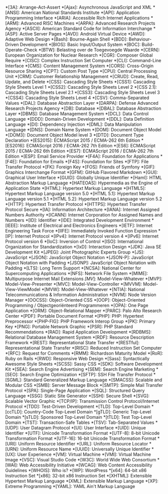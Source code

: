 *[3A]:                      Arrange-Act-Assert
*[Ajax]:                    Asynchronous JavaScript and XML
*[ANSI]:                    American National Standards Institute
*[API]:                     Application Programming Interface
*[ARIA]:                    Accessible Rich Internet Applications
*[ARM]:                     Advanced RISC Machines
*[ARPA]:                    Advanced Research Projects Agency
*[ASCII]:                   American Standard Code for Information Interchange
*[ASP]:                     Active Server Pages
*[AVD]:                     Android Virtual Device
*[AWD]:                     Adaptive Web Design
*[Bash]:                    Bourne-Again Shell
*[BDD]:                     Behaviour-Driven Development
*[BIOS]:                    Basic Input/Output System
*[BOC]:                     Build-Operate-Check
*[BTW]:                     Belasting over de Toegevoegde Waarde
*[CERN]:                    European Organization for Nuclear Research
*[CGR]:                     Composer Global Require
*[CISC]:                    Complex Instruction Set Computer
*[CLI]:                     Command-Line Interface
*[CMS]:                     Content Management System
*[CORS]:                    Cross-Origin Resource Sharing
*[CPT]:                     Custom Post Type
*[CPU]:                     Central Processing Unit
*[CRM]:                     Customer Relationship Management
*[CRUD]:                    Create, Read, Update, and Delete
*[CSS]:                     Cascading Style Sheets
  *[CSS1]:                  Cascading Style Sheets Level 1
  *[CSS2]:                  Cascading Style Sheets Level 2
  *[CSS 2.1]:               Cascading Style Sheets Level 2.1
  *[CSS3]:                  Cascading Style Sheets Level 3
  *[CSS4]:                  Cascading Style Sheets Level 4
*[CSV]:                     Comma-Separated Values
*[DAL]:                     Database Abstraction Layer
*[DARPA]:                   Defense Advanced Research Projects Agency
*[DB]:                      Database
*[DBAL]:                    Database Abstraction Layer
*[DBMS]:                    Database Management System
*[DCL]:                     Data Control Language
*[DDD]:                     Domain-Driven Development
*[DDL]:                     Data Definition Language
*[DI]:                      Dependency Injection
*[DML]:                     Data Manipulation Language
*[DNS]:                     Domain Name System
*[DOM]:                     Document Object Model
  *[DOM3]:                  Document Object Model level 3
*[DTD]:                     Document Type Declaration
*[ES2015]:                  ECMAScript 2015 / ECMA-262 6th Edition
*[ES2016]:                  ECMAScript 2016 / ECMA-262 7th Edition
*[ES6]:                     ECMAScript 2015 / ECMA-262 6th Edition
*[ES7]:                     ECMAScript 2016 / ECMA-262 7th Edition
*[ESP]:                     Email Service Provider
*[F4A]:                     Foundation for Applications
*[F4E]:                     Foundation for Emails
*[F4S]:                     Foundation for Sites
*[FTP]:                     File Transfer Protocol
*[FK]:                      Foreign Key
*[FOS]:                     Friends of Symfony
*[GIF]:                     Graphics Interchange Format
*[GFM]:                     GitHub Flavored Markdown
*[GUI]:                     Graphical User Interface
*[GUID]:                    Globally Unique Identifier
*[Haml]:                    HTML Abstraction Markup Language
*[HATEOAS]:                 Hypermedia as the Engine of Application State
*[HTML]:                    Hypertext Markup Language
  *[HTML5]:                 Hypertext Markup Language version 5.0
  *[HTML 5.1]:              Hypertext Markup Language version 5.1
  *[HTML 5.2]:              Hypertext Markup Language version 5.2
*[HTTP]:                    Hypertext Transfer Protocol
*[HTTPS]:                   Hypertext Transfer Protocol Secure
*[IA]:                      Information Architecture
*[IANA]:                    Internet Assigned Numbers Authority
*[ICANN]:                   Internet Corporation for Assigned Names and Numbers
*[ID]:                      Identifier
*[IDE]:                     Integrated Development Environment
*[IEEE]:                    Institute of Electrical and Electronics Engineers
*[IETF]:                    Internet Engineering Task Force
*[IIFE]:                    Immediately Invoked Function Expression
*[IP]:                      Internet Protocol
*[IPv4]:                    Internet Protocol version 4
*[IPv6]:                    Internet Protocol version 6
*[IoC]:                     Inversion of Control
*[ISO]:                     International Organization for Standardization
*[IxD]:                     Interaction Design
*[JDK]:                     Java SE Development Kit
*[JPEG]:                    Joint Photographic Experts Group
*[JS]:                      JavaScript
*[JSON]:                    JavaScript Object Notation
*[JSON-P]:                  JavaScript Object Notation with Padding
*[JSONP]:                   JavaScript Object Notation with Padding
*[LTS]:                     Long Term Support
*[NCSA]:                    National Center for Supercomputing Applications
*[NFS]:                     Network File System
*[MIME]:                    Multipurpose Internet Mail Extensions
*[MV*]:                     Model-View-Whatever
*[MVP]:                     Model-View-Presenter
*[MVC]:                     Model-View-Controller
*[MVVM]:                    Model-View-ViewModel
*[MVW]:                     Model-View-Whatever
*[NTIA]:                    National Telecommunications & Information Administration
*[NVM]:                     Node Version Manager
*[OOCSS]:                   Object-Oriented CSS
*[OOP]:                     Object-Oriented Programming / Objectgeoriënteerd Programmeren
*[OPA]:                     One Page Application
*[ORM]:                     Object-Relational Mapper
*[PARC]:                    Palo Alto Research Center
*[PDF]:                     Portable Document Format
*[PHP]:                     PHP: Hypertext Preprocessor
*[PHP-FIG]:                 PHP Framework Interop Group
*[PK]:                      Primary Key
*[PNG]:                     Portable Network Graphic
*[PSR]:                     PHP Standard Recommendations
*[RAD]:                     Rapid Application Development
*[RDBMS]:                   Relational Database Management System
*[RDF]:                     Resource Description Framework
*[REST]:                    Representational State Transfer
*[RESTful]:                 Representational State Transfer
*[RISC]:                    Reduced Instruction Set Computer
*[RFC]:                     Request for Comments
*[RMM]:                     Richardson Maturity Model
*[RoR]:                     Ruby on Rails
*[RWD]:                     Responsive Web Design
*[Sass]:                    Syntactically Awesome Style Sheets
*[SCSS]:                    Sassy CSS
*[SDK]:                     Software Development Kit
*[SEA]:                     Search Engine Advertising
*[SEM]:                     Search Engine Marketing
*[SEO]:                     Search Engine Optimization
*[SFTP]:                    SSH File Transfer Protocol
*[SGML]:                    Standard Generalized Markup Language
*[SMACSS]:                  Scalable and Modular CSS
*[SMB]:                     Server Message Block
*[SMTP]:                    Simple Mail Transfer Protocol
*[SPA]:                     Single-Page Application
*[SQL]:                     Structured Query Language
*[SSG]:                     Static Site Generator
*[SSH]:                     Secure Shell
*[SVG]:                     Scalable Vector Graphic
*[TCP/IP]:                  Transmission Control Protocol/Internet Protocol
*[TDD]:                     Test-Driven Development
*[TLD]:                     Top-Level Domain
  *[ccTLD]:                 Country-Code Top-Level Domain
  *[gTLD]:                  Generic Top-Level Domain
  *[sTLD]:                  Sponsored Top-Level Domain
  *[tTLD]:                  Test Top-Level Domain
*[TST]:                     Transaction-Safe Tables
*[TSV]:                     Tab-Separated Values
*[UDP]:                     User Datagram Protocol
*[UI]:                      User Interface
*[UID]:                     Unique Identifier
*[UTF]:                     Unicode Transformation Format
  *[UTF-8]:                 8-bit Unicode Transformation Format
  *[UTF-16]:                16-bit Unicode Transformation Format
*[URI]:                     Uniform Resource Identifier
*[URL]:                     Uniform Resource Locator
*[URN]:                     Uniform Resource Name
*[UUID]:                    Universally Unique Identifier
*[UX]:                      User Experience
*[VM]:                      Virtual Machine
*[VMI]:                     Virtual Machine Image
*[VSC]:                     Visual Studio Code
*[W3C]:                     World Wide Web Consortium
*[WAI]:                     Web Accessibility Initiative
*[WCAG]:                    Web Content Accessibility Guidelines
*[WHOIS]:                   Who is?
*[WP]:                      WordPress
*[x64]:                     64-bit x86 Instruction Set
*[x86]:                     32-bit x86 Instruction Set
*[XHTML]:                   Extensible Hypertext Markup Language
*[XML]:                     Extensible Markup Language
*[XP]:                      Extreme Programming
*[YAML]:                    YAML Ain't Markup Language